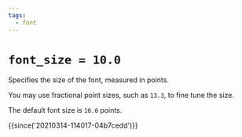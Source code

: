 ```yaml
---
tags:
  - font
---
```

# `font_size = 10.0`

Specifies the size of the font, measured in points.

You may use fractional point sizes, such as `13.3`, to fine tune the size.

The default font size is `10.0` points.

{{since('20210314-114017-04b7cedd')}}

